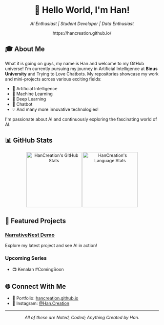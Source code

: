 <h1 align="center">👋 Hello World, I'm Han!</h1>

<p align="center">
  <em>AI Enthusiast | Student Developer | Data Enthusiast</em>
</p>
<p align="center">
    https://hancreation.github.io/
</p>

## 🎓 About Me

What it is going on guys, my name is Han and welcome to my GitHub universe! I'm currently pursuing my journey in Artificial Intelligence at **Binus University** and Trying to Love Chatbots. My repositories showcase my work and mini-projects across various exciting fields:

- 🤖 Artificial Intelligence
- 🧠 Machine Learning
- 🔮 Deep Learning
- 💬 Chatbot
- 💡 And many more innovative technologies!

I'm passionate about AI and continuously exploring the fascinating world of AI.

## 📊 GitHub Stats

<div align="center">
    <img height="180em" src="https://github-readme-stats.vercel.app/api?username=HanCreation&show_icons=true&theme=tokyonight&hide_border=true&count_private=true" alt="HanCreation's GitHub Stats"/>
  <img height="180em" src="https://github-readme-stats.vercel.app/api/top-langs?username=HanCreation&layout=compact&langs_count=8&theme=tokyonight&hide_border=true" alt="HanCreation's Language Stats"/>
    
  <!-- GitHub Streak Stats 
  <img height="180em" src="https://github-readme-streak-stats.herokuapp.com/?user=HanCreation&theme=tokyonight&hide_border=true" alt="HanCreation's GitHub Streak"/>-->
  
  <!-- GitHub Activity Graph 
  <img width="95%" src="https://github-readme-activity-graph.vercel.app/graph?username=HanCreation&theme=tokyo-night&hide_border=true" alt="Contribution Graph"/>
  -->
</div>

## 🚀 Featured Projects

### [NarrativeNest Demo](https://hancreation.github.io/NarrativeNest-Demo/)
Explore my latest project and see AI in action!

### Upcoming Series
- 📺 Kenalan #ComingSoon

## 🌐 Connect With Me

- 🎯 Portfolio: [hancreation.github.io](https://hancreation.github.io/)
- 🔗 Instagram: [@Han.Creation](https://instagram.com/Han.Creation)

---

<p align="center">
  <i>All of these are Noted, Coded; Anything Created by Han.</i>
</p>
<!--
**HanCreation/HanCreation** is a ✨ _special_ ✨ repository because its `README.md` (this file) appears on your GitHub profile.

Here are some ideas to get you started:

- 🔭 I’m currently working on ...
- 🌱 I’m currently learning ...
- 👯 I’m looking to collaborate on ...
- 🤔 I’m looking for help with ...
- 💬 Ask me about ...
- 📫 How to reach me: ...
- 😄 Pronouns: ...
- ⚡ Fun fact: ...
-->
